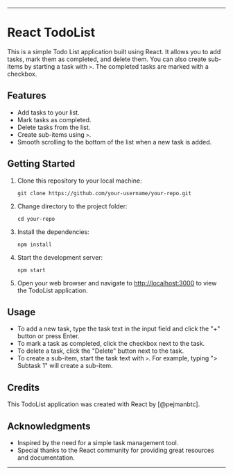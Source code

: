

---

# React TodoList

This is a simple Todo List application built using React. It allows you to add tasks, mark them as completed, and delete them. You can also create sub-items by starting a task with `>`. The completed tasks are marked with a checkbox.

## Features

- Add tasks to your list.
- Mark tasks as completed.
- Delete tasks from the list.
- Create sub-items using `>`.
- Smooth scrolling to the bottom of the list when a new task is added.

## Getting Started

1. Clone this repository to your local machine:

   ```
   git clone https://github.com/your-username/your-repo.git
   ```

2. Change directory to the project folder:

   ```
   cd your-repo
   ```

3. Install the dependencies:

   ```
   npm install
   ```

4. Start the development server:

   ```
   npm start
   ```

5. Open your web browser and navigate to [http://localhost:3000](http://localhost:3000) to view the TodoList application.

## Usage

- To add a new task, type the task text in the input field and click the "+" button or press Enter.
- To mark a task as completed, click the checkbox next to the task.
- To delete a task, click the "Delete" button next to the task.
- To create a sub-item, start the task text with `>`. For example, typing "> Subtask 1" will create a sub-item.

## Credits

This TodoList application was created with React by [@pejmanbtc].



## Acknowledgments

- Inspired by the need for a simple task management tool.
- Special thanks to the React community for providing great resources and documentation.

---

